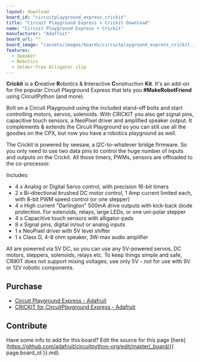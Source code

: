 ```yaml
---
layout: download
board_id: "circuitplayground_express_crickit"
title: "Circuit Playground Express + Crickit Download"
name: "Circuit Playground Express + Crickit"
manufacturer: "Adafruit"
board_url: ""
board_image: "/assets/images/boards/circuitplayground_express_crickit.jpg"
features:
  - Speaker
  - Robotics
  - Solder-free Alligator clip
---
```


**Crickit** is a **C**reative **R**obotics & **I**nteractive **C**onstruction **Kit**. It's an add-on for the popular Circuit Playground Express that lets you **#MakeRobotFriend** using CircuitPython (and more).

Bolt on a Circuit Playground using the included stand-off bolts and start controlling motors, servos, solenoids. With CRICKIT you also get signal pins, capacitive touch sensors, a NeoPixel driver and amplified speaker output. It complements & extends the Circuit Playground so you can still use all the goodies on the CPX, but now you have a robotics playground as well.

The Crickit is powered by seesaw, a I2C-to-whatever bridge firmware. So you only need to use two data pins to control the huge number of inputs and outputs on the Crickit. All those timers, PWMs, sensors are offloaded to the co-processor.

Includes:

*   4 x Analog or Digital Servo control, with precision 16-bit timers
*   2 x Bi-directional brushed DC motor control, 1 Amp current limited each, with 8-bit PWM speed control (or one stepper)
*   4 x High current "Darlington" 500mA drive outputs with kick-back diode protection. For solenoids, relays, large LEDs, or one uni-polar stepper
*   4 x Capacitive touch sensors with alligator-pads
*   8 x Signal pins, digital in/out or analog inputs
*   1 x NeoPixel driver with 5V level shifter
*   1 x Class D, 4-8 ohm speaker, 3W-max audio amplifier

All are powered via 5V DC, so you can use any 5V-powered servos, DC motors, steppers, solenoids, relays etc. To keep things simple and safe, CRIKIT does not support mixing voltages, use only 5V - not for use with 9V or 12V robotic components.

## Purchase

* [Circuit Playground Express - Adafruit](https://www.adafruit.com/product/3333)
* [CRICKIT for CircuitPlayground Express - Adafruit](https://www.adafruit.com/product/3093)

## Contribute

Have some info to add for this board? Edit the source for this page [here](https://github.com/adafruit/circuitpython-org/edit/master/_board/{{ page.board_id }}.md).
